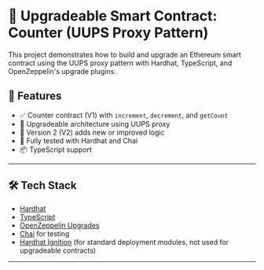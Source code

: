 # 🔁 Upgradeable Smart Contract: Counter (UUPS Proxy Pattern)

This project demonstrates how to build and upgrade an Ethereum smart contract using the UUPS proxy pattern with Hardhat, TypeScript, and OpenZeppelin's upgrade plugins.

## 🧱 Features

- ✅ Counter contract (V1) with `increment`, `decrement`, and `getCount`
- 🚀 Upgradeable architecture using UUPS proxy
- 🔄 Version 2 (V2) adds new or improved logic
- 🧪 Fully tested with Hardhat and Chai
- 📦 TypeScript support

---

## 🛠️ Tech Stack

- [Hardhat](https://hardhat.org/)
- [TypeScript](https://www.typescriptlang.org/)
- [OpenZeppelin Upgrades](https://docs.openzeppelin.com/upgrades-plugins/1.x/)
- [Chai](https://www.chaijs.com/) for testing
- [Hardhat Ignition](https://hardhat.org/hardhat-ignition) (for standard deployment modules, not used for upgradeable contracts)

---


